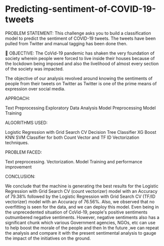 # Predicting-sentiment-of-COVID-19-tweets
PROBLEM STATEMENT: This challenge asks you to build a classification model to predict the sentiment of COVID-19 tweets. The tweets have been pulled from Twitter and manual tagging has been done then.

🎯 OBJECTIVE: The CoVid-19 pandemic has shaken the very foundation of society wherein people were forced to live inside their houses because of the lockdown being imposed and also the livelihood of almost every section of the society was impacted.

The objective of our analysis revolved around knowing the sentiments of people from their tweets on Twitter as Twitter is one of the prime means of expression over social media.

APPROACH:

Text Preprocessing
Exploratory Data Analysis
Model Preprocessing
Model Training

ALGORITHMS USED:

Logistic Regression with Grid Search CV
Decision Tree Classifier
XG Boost
KNN
SVM Classifier for both Count Vector and TF ID Vectorization techniques.


PROBLEM FACED:

Text preprocessing.
Vectorization.
Model Training and performance improvement

CONCLUSION:

We conclude that the machine is generating the best results for the Logistic Regression with Grid Search CV (count vectorizer) model with an Accuracy of 79.38% followed by the Logistic Regression with Grid Search CV (TF/ID vectorizer) model with an Accuracy of 76.56%.
Also, we observed that no overfitting is seen for the data, and we can deploy this model.
Even being in the unprecedented situation of CoVid-19, people's positive sentiments outnumbered negative sentiments.
However, negative sentiments also has a significant chunk which various Government agencies, NGOs, etc can use to help boost the morale of the people and then
In the future ,we can repeat the analysis and compare it with the present sentimental analysis to gauge the impact of the initiatives on the ground.
